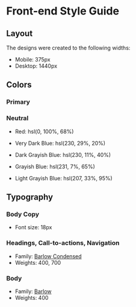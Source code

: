 # Front-end Style Guide

## Layout

The designs were created to the following widths:

- Mobile: 375px
- Desktop: 1440px

## Colors

### Primary
### Neutral


- Red: hsl(0, 100%, 68%)
- Very Dark Blue: hsl(230, 29%, 20%)
- Dark Grayish Blue: hsl(230, 11%, 40%)

- Grayish Blue: hsl(231, 7%, 65%)
- Light Grayish Blue: hsl(207, 33%, 95%)

## Typography

### Body Copy

- Font size: 18px

### Headings, Call-to-actions, Navigation

- Family: [Barlow Condensed](https://fonts.google.com/specimen/Barlow+Condensed)
- Weights: 400, 700

### Body

- Family: [Barlow](https://fonts.google.com/specimen/Barlow)
- Weights: 400
